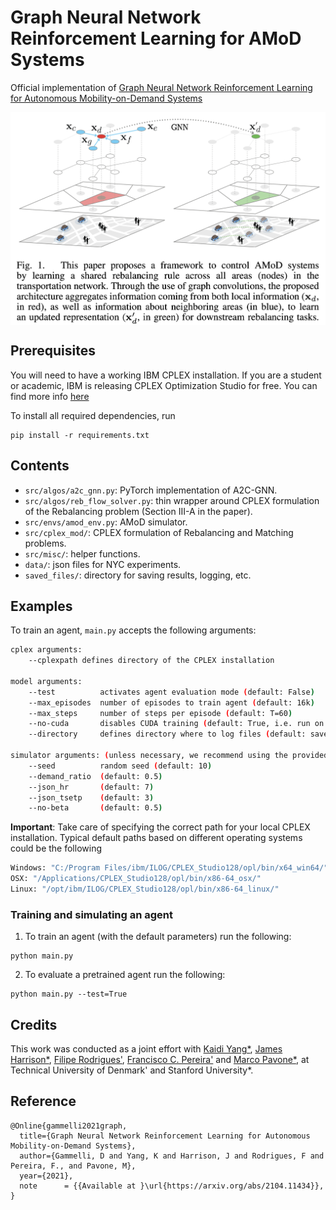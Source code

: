 # Graph Neural Network Reinforcement Learning for AMoD Systems
Official implementation of [Graph Neural Network Reinforcement Learning for Autonomous Mobility-on-Demand Systems](https://arxiv.org/)

<img align="center" src="images/gnn-for-amod.png" width="700"/></td> <br/>

## Prerequisites

You will need to have a working IBM CPLEX installation. If you are a student or academic, IBM is releasing CPLEX Optimization Studio for free. You can find more info [here](https://community.ibm.com/community/user/datascience/blogs/xavier-nodet1/2020/07/09/cplex-free-for-students)

To install all required dependencies, run
```
pip install -r requirements.txt
```

## Contents

* `src/algos/a2c_gnn.py`: PyTorch implementation of A2C-GNN.
* `src/algos/reb_flow_solver.py`: thin wrapper around CPLEX formulation of the Rebalancing problem (Section III-A in the paper).
* `src/envs/amod_env.py`: AMoD simulator.
* `src/cplex_mod/`: CPLEX formulation of Rebalancing and Matching problems.
* `src/misc/`: helper functions.
* `data/`: json files for NYC experiments.
* `saved_files/`: directory for saving results, logging, etc.

## Examples

To train an agent, `main.py` accepts the following arguments:
```bash
cplex arguments:
    --cplexpath defines directory of the CPLEX installation
    
model arguments:
    --test          activates agent evaluation mode (default: False)
    --max_episodes  number of episodes to train agent (default: 16k)
    --max_steps     number of steps per episode (default: T=60)
    --no-cuda       disables CUDA training (default: True, i.e. run on CPU)
    --directory     defines directory where to log files (default: saved_files)
    
simulator arguments: (unless necessary, we recommend using the provided ones)
    --seed          random seed (default: 10)
    --demand_ratio  (default: 0.5)
    --json_hr       (default: 7)
    --json_tsetp    (default: 3)
    --no-beta       (default: 0.5)
```

**Important**: Take care of specifying the correct path for your local CPLEX installation. Typical default paths based on different operating systems could be the following
```bash
Windows: "C:/Program Files/ibm/ILOG/CPLEX_Studio128/opl/bin/x64_win64/"
OSX: "/Applications/CPLEX_Studio128/opl/bin/x86-64_osx/"
Linux: "/opt/ibm/ILOG/CPLEX_Studio128/opl/bin/x86-64_linux/"
```
### Training and simulating an agent

1. To train an agent (with the default parameters) run the following:
```
python main.py
```

2. To evaluate a pretrained agent run the following:
```
python main.py --test=True
```

## Credits
This work was conducted as a joint effort with [Kaidi Yang*](https://sites.google.com/site/kdyang1990/), [James Harrison*](https://stanford.edu/~jh2/), [Filipe Rodrigues'](http://fprodrigues.com/), [Francisco C. Pereira'](http://camara.scripts.mit.edu/home/) and [Marco Pavone*](https://web.stanford.edu/~pavone/), at Technical University of Denmark' and Stanford University*. 

## Reference
```
@Online{gammelli2021graph,
  title={Graph Neural Network Reinforcement Learning for Autonomous Mobility-on-Demand Systems}, 
  author={Gammelli, D and Yang, K and Harrison, J and Rodrigues, F and Pereira, F., and Pavone, M},
  year={2021},
  note      = {{Available at }\url{https://arxiv.org/abs/2104.11434}},
}
```
